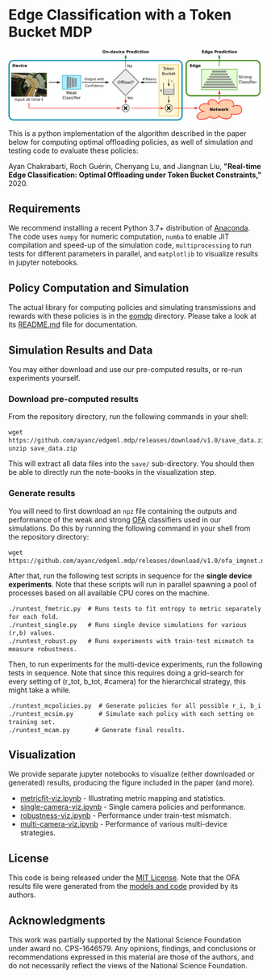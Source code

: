 # Edge Classification with a Token Bucket MDP

![](system.jpg)

This is a python implementation of the algorithm described in the paper below
for computing optimal offloading policies, as well of simulation and testing
code to evaluate these policies:

Ayan Chakrabarti, Roch Guérin, Chenyang Lu, and Jiangnan Liu, **"Real-time Edge
Classification: Optimal Offloading under Token Bucket Constraints,"** 2020.

## Requirements

We recommend installing a recent Python 3.7+ distribution of
[Anaconda](https://www.anaconda.com/products/individual). The code uses `numpy`
for numeric computation, `numba` to enable JIT compilation and speed-up of the
simulation code, `multiprocessing` to run tests for different parameters in
parallel, and `matplotlib` to visualize results in jupyter notebooks.

## Policy Computation and Simulation

The actual library for computing policies and simulating transmissions and
rewards with these policies is in the [eomdp](eomdp/) directory. Please take a
look at its [README.md](eomdp/README.md) file for documentation.

## Simulation Results and Data

You may either download and use our pre-computed results, or re-run experiments
yourself.

### Download pre-computed results

From the repository directory, run the following commands in your shell:

``` shell
wget https://github.com/ayanc/edgeml.mdp/releases/download/v1.0/save_data.zip
unzip save_data.zip
```

This will extract all data files into the `save/` sub-directory. You should then
be able to directly run the note-books in the visualization step.

### Generate results

You will need to first download an `npz` file containing the outputs and
performance of the weak and strong
[OFA](https://github.com/mit-han-lab/once-for-all) classifiers used in our
simulations. Do this by running the following command in your shell from the
repository directory:

```shell
wget https://github.com/ayanc/edgeml.mdp/releases/download/v1.0/ofa_imgnet.npz
```

After that, run the following test scripts in sequence for the **single device
experiments**. Note that these scripts will run in parallel spawning a pool of
processes based on all available CPU cores on the machine.

``` shell
./runtest_fmetric.py  # Runs tests to fit entropy to metric separately for each fold.
./runtest_single.py   # Runs single device simulations for various (r,b) values.
./runtest_robust.py   # Runs experiments with train-test mismatch to measure robustness.
```

Then, to run experiments for the multi-device experiments, run the following
tests in sequence. Note that since this requires doing a grid-search for every
setting of (r_tot, b_tot, #camera) for the hierarchical strategy, this might
take a while.

``` shell
./runtest_mcpolicies.py  # Generate policies for all possible r_i, b_i
./runtest_mcsim.py       # Simulate each policy with each setting on training set.
./runtest_mcam.py       # Generate final results.
```

## Visualization

We provide separate jupyter notebooks to visualize (either downloaded or
generated) results, producing the figure included in the paper (and more).

- [metricfit-viz.ipynb](metricfit-viz.ipynb) - Illustrating metric mapping and statistics.
- [single-camera-viz.ipynb](single-camera-viz.ipynb) - Single camera policies and performance.
- [robustness-viz.ipynb](robustness-viz.ipynb) - Performance under train-test mismatch.
- [multi-camera-viz.ipynb](multi-camera-viz.ipynb) - Performance of various multi-device strategies.

## License

This code is being released under the [MIT License](LICENSE). Note that the OFA
results file were generated from the [models and
code](https://github.com/mit-han-lab/once-for-all) provided by its authors.

## Acknowledgments

This work was partially supported by the National Science Foundation under award
no. CPS-1646579. Any opinions, findings, and conclusions or recommendations
expressed in this material are those of the authors, and do not necessarily
reflect the views of the National Science Foundation.
